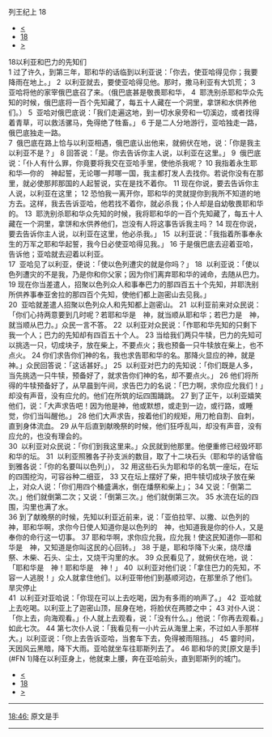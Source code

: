 ﻿





 列王纪上 18




* [<](bible/1KI17.md)
* [18](bible/1KI.md)
* [>](bible/1KI19.md)



 
18以利亚和巴力的先知们  
1 过了许久，到第三年，耶和华的话临到以利亚说：「你去，使亚哈得见你；我要降雨在地上。」 
2  以利亚就去，要使亚哈得见他。那时，撒马利亚有大饥荒； 
3  亚哈将他的家宰俄巴底召了来。（俄巴底甚是敬畏耶和华， 
4  耶洗别杀耶和华众先知的时候，俄巴底将一百个先知藏了，每五十人藏在一个洞里，拿饼和水供养他们。） 
5  亚哈对俄巴底说：「我们走遍这地，到一切水泉旁和一切溪边，或者找得着青草，可以救活骡马，免得绝了牲畜。」 
6 于是二人分地游行，亚哈独走一路，俄巴底独走一路。  
7  俄巴底在路上恰与以利亚相遇，俄巴底认出他来，就俯伏在地，说：「你是我主以利亚不是？」 
8 回答说：「是。你去告诉你主人说，以利亚在这里。」 
9  俄巴底说：「仆人有什么罪，你竟要将我交在亚哈手里，使他杀我呢？ 
10 我指着永生耶和华—你的　神起誓，无论哪一邦哪一国，我主都打发人去找你。若说你没有在那里，就必使那邦那国的人起誓说，实在是找不着你。 
11 现在你说，要去告诉你主人说，以利亚在这里； 
12 恐怕我一离开你，耶和华的灵就提你到我所不知道的地方去。这样，我去告诉亚哈，他若找不着你，就必杀我；仆人却是自幼敬畏耶和华的。 
13  耶洗别杀耶和华众先知的时候，我将耶和华的一百个先知藏了，每五十人藏在一个洞里，拿饼和水供养他们，岂没有人将这事告诉我主吗？ 
14 现在你说，要去告诉你主人说，以利亚在这里，他必杀我。」 
15  以利亚说：「我指着所事奉永生的万军之耶和华起誓，我今日必使亚哈得见我。」 
16 于是俄巴底去迎着亚哈，告诉他；亚哈就去迎着以利亚。  
17  亚哈见了以利亚，便说：「使以色列遭灾的就是你吗？」 
18  以利亚说：「使以色列遭灾的不是我，乃是你和你父家；因为你们离弃耶和华的诫命，去随从巴力。 
19 现在你当差遣人，招聚以色列众人和事奉巴力的那四百五十个先知，并耶洗别所供养事奉亚舍拉的那四百个先知，使他们都上迦密山去见我。」  
20  亚哈就差遣人招聚以色列众人和先知都上迦密山。 
21  以利亚前来对众民说：「你们心持两意要到几时呢？若耶和华是　神，就当顺从耶和华；若巴力是　神，就当顺从巴力。」众民一言不答。 
22  以利亚对众民说：「作耶和华先知的只剩下我一个人；巴力的先知却有四百五十个人。 
23 当给我们两只牛犊，巴力的先知可以挑选一只，切成块子，放在柴上，不要点火；我也预备一只牛犊放在柴上，也不点火。 
24 你们求告你们神的名，我也求告耶和华的名。那降火显应的神，就是　神。」众民回答说：「这话甚好。」 
25  以利亚对巴力的先知说：「你们既是人多，当先挑选一只牛犊，预备好了，就求告你们神的名，却不要点火。」 
26 他们将所得的牛犊预备好了，从早晨到午间，求告巴力的名说：「巴力啊，求你应允我们！」却没有声音，没有应允的。他们在所筑的坛四围踊跳。 
27 到了正午，以利亚嬉笑他们，说：「大声求告吧！因为他是神，他或默想，或走到一边，或行路，或睡觉，你们当叫醒他。」 
28 他们大声求告，按着他们的规矩，用刀枪自割、自刺，直到身体流血。 
29 从午后直到献晚祭的时候，他们狂呼乱叫，却没有声音，没有应允的，也没有理会的。  
30  以利亚对众民说：「你们到我这里来。」众民就到他那里。他便重修已经毁坏耶和华的坛。 
31  以利亚照雅各子孙支派的数目，取了十二块石头（耶和华的话曾临到雅各说：「你的名要叫以色列」）， 
32 用这些石头为耶和华的名筑一座坛，在坛的四围挖沟，可容谷种二细亚， 
33 又在坛上摆好了柴，把牛犊切成块子放在柴上，对众人说：「你们用四个桶盛满水，倒在燔祭和柴上」； 
34 又说：「倒第二次。」他们就倒第二次；又说：「倒第三次。」他们就倒第三次。 
35 水流在坛的四围，沟里也满了水。  
36 到了献晚祭的时候，先知以利亚近前来，说：「亚伯拉罕、以撒、以色列的　神，耶和华啊，求你今日使人知道你是以色列的　神，也知道我是你的仆人，又是奉你的命行这一切事。 
37 耶和华啊，求你应允我，应允我！使这民知道你—耶和华是　神，又知道是你叫这民的心回转。」 
38 于是，耶和华降下火来，烧尽燔祭、木柴、石头、尘土，又烧干沟里的水。 
39 众民看见了，就俯伏在地，说：「耶和华是　神！耶和华是　神！」 
40  以利亚对他们说：「拿住巴力的先知，不容一人逃脱！」众人就拿住他们。以利亚带他们到基顺河边，在那里杀了他们。 旱灾停止  
41  以利亚对亚哈说：「你现在可以上去吃喝，因为有多雨的响声了。」 
42  亚哈就上去吃喝。以利亚上了迦密山顶，屈身在地，将脸伏在两膝之中； 
43 对仆人说：「你上去，向海观看。」仆人就上去观看，说：「没有什么。」他说：「你再去观看。」如此七次。 
44 第七次仆人说：「我看见有一小片云从海里上来，不过如人手那样大。」以利亚说：「你上去告诉亚哈，当套车下去，免得被雨阻挡。」 
45 霎时间，天因风云黑暗，降下大雨。亚哈就坐车往耶斯列去了。 
46 耶和华的灵[原文是手](#FN
1)降在以利亚身上，他就束上腰，奔在亚哈前头，直到耶斯列的城门。 
* [<](bible/1KI17.md)
* [18](bible/1KI.md)
* [>](bible/1KI19.md)





---


[18:46:](#V46)
原文是手




---









